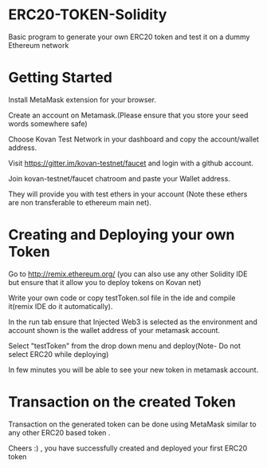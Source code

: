 # ERC20-TOKEN-Solidity
Basic program to generate your own ERC20 token and test it on a dummy Ethereum network

# Getting Started
Install MetaMask extension for your browser.

Create an account on Metamask.(Please ensure that you store your seed words somewhere safe)

Choose Kovan Test Network in your dashboard and copy the account/wallet address.

Visit https://gitter.im/kovan-testnet/faucet and login with a github account.

Join kovan-testnet/faucet chatroom and paste your Wallet address.

They will provide you with test ethers in your account (Note these ethers are non transferable to ethereum main net).

# Creating and Deploying your own Token

Go to http://remix.ethereum.org/ (you can also use any other Solidity IDE but ensure that it allow you to deploy tokens on Kovan net)

Write your own code or copy testToken.sol file in the ide and compile it(remix IDE do it automatically).

In the run tab ensure that Injected Web3 is selected as the environment and account shown is the wallet address of your metamask account.

Select "testToken" from the drop down menu and deploy(Note- Do not select ERC20 while deploying)

In few minutes you will be able to see your new token in metamask account.

# Transaction on the created Token

Transaction on the generated token can be done using MetaMask similar to any other ERC20 based token .

Cheers :) , you have successfully created and deployed your first ERC20 token

